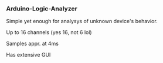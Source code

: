 ### Arduino-Logic-Analyzer

Simple yet enough for analysys of unknown device's behavior.

Up to 16 channels (yes 16, not 6 lol)

Samples appr. at 4ms

Has extensive GUI

